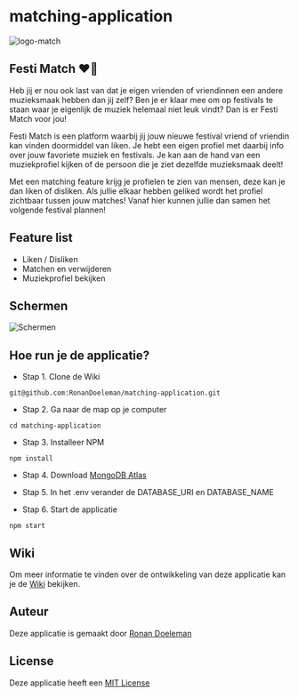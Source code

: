 # matching-application

![logo-match](https://user-images.githubusercontent.com/56078226/225392113-435a3d36-d16a-41fa-b722-f6d8f500fc28.png)

## Festi Match ❤️🎉

Heb jij er nou ook last van dat je eigen vrienden of vriendinnen een andere muzieksmaak hebben dan jij zelf? Ben je er klaar mee om op festivals te staan waar je eigenlijk de muziek helemaal niet leuk vindt? Dan is er Festi Match voor jou!

Festi Match is een platform waarbij jij jouw nieuwe festival vriend of vriendin kan vinden doormiddel van liken. Je hebt een eigen profiel met daarbij info over jouw favoriete muziek en festivals. Je kan aan de hand van een muziekprofiel kijken of de persoon die je ziet dezelfde muzieksmaak deelt!

Met een matching feature krijg je profielen te zien van mensen, deze kan je dan liken of disliken. Als jullie elkaar hebben geliked wordt het profiel zichtbaar tussen jouw matches! Vanaf hier kunnen jullie dan samen het volgende festival plannen!

## Feature list

- Liken / Disliken
- Matchen en verwijderen
- Muziekprofiel bekijken

## Schermen

![Schermen](https://user-images.githubusercontent.com/56078226/225396009-c81faeab-685b-43e3-a894-b528b3e9a071.png)

## Hoe run je de applicatie?

- Stap 1. Clone de Wiki

```git@github.com:RonanDoeleman/matching-application.git```

- Stap 2. Ga naar de map op je computer

```cd matching-application```

- Stap 3. Installeer NPM

```npm install```

- Stap 4. Download [MongoDB Atlas](https://www.mongodb.com/cloud/atlas/lp/try4?utm_source=google&utm_campaign=search_gs_pl_evergreen_atlas_core-high-int_prosp-brand_gic-null_emea-nl_ps-all_desktop_eng_lead&utm_term=mongodb%20atlas&utm_medium=cpc_paid_search&utm_ad=e&utm_ad_campaign_id=19628148417&adgroup=149347432527&cq_cmp=19628148417&gclid=EAIaIQobChMIpJyczL_e_QIVWvZ3Ch2ekwhREAAYASAAEgJKc_D_BwE)

- Stap 5. In het .env verander de DATABASE_URI en DATABASE_NAME

- Stap 6. Start de applicatie

```npm start```

## Wiki

Om meer informatie te vinden over de ontwikkeling van deze applicatie kan je de [Wiki](https://github.com/RonanDoeleman/matching-application/wiki) bekijken.

## Auteur

Deze applicatie is gemaakt door [Ronan Doeleman](https://github.com/RonanDoeleman)

## License

Deze applicatie heeft een [MIT License](https://github.com/RonanDoeleman/matching-application/blob/main/LICENSE) 


